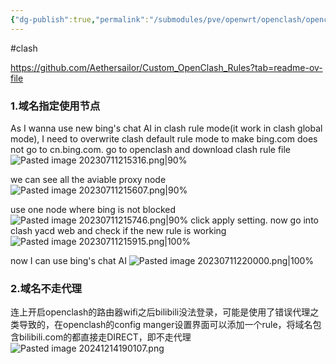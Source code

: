 ```yaml
---
{"dg-publish":true,"permalink":"/submodules/pve/openwrt/openclash/openclash配置说明/","noteIcon":"3"}
---
```


#clash

https://github.com/Aethersailor/Custom_OpenClash_Rules?tab=readme-ov-file

### 1.域名指定使用节点
As I wanna use new bing's chat AI in clash rule mode(it work in clash global mode), I need to overwrite clash default rule mode to make bing.com does not go to cn.bing.com.
go to openclash and download clash rule file
![Pasted image 20230711215316.png|90%](/img/user/submodules/pve/pics/Pasted%20image%2020230711215316.png)

we can see all the aviable proxy node
![Pasted image 20230711215607.png|90%](/img/user/submodules/pve/pics/Pasted%20image%2020230711215607.png)

use one node where bing is not blocked
![Pasted image 20230711215746.png|90%](/img/user/submodules/pve/pics/Pasted%20image%2020230711215746.png)
click apply setting.
now go into clash yacd web and check if the new rule is working
![Pasted image 20230711215915.png|100%](/img/user/submodules/pve/pics/Pasted%20image%2020230711215915.png)


now I can use bing's chat AI
![Pasted image 20230711220000.png|100%](/img/user/submodules/pve/pics/Pasted%20image%2020230711220000.png)


### 2.域名不走代理
连上开启openclash的路由器wifi之后bilibili没法登录，可能是使用了错误代理之类导致的，在openclash的config manger设置界面可以添加一个rule，将域名包含bilibili.com的都直接走DIRECT，即不走代理
![Pasted image 20241214190107.png](/img/user/submodules/pve/openwrt/openclash/attachments/Pasted%20image%2020241214190107.png)